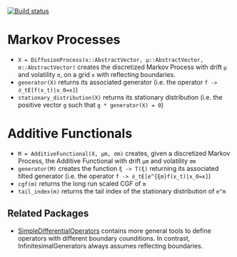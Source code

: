 [![Build status](https://github.com/matthieugomez/InfinitesimalGenerators.jl/workflows/CI/badge.svg)](https://github.com/matthieugomez/InfinitesimalGenerators.jl/actions)

# Markov Processes
- `X = DiffusionProcess(x::AbstractVector, μ::AbstractVector, σ::AbstractVector)` creates the discretized Markov Process with drift `μ` and volatility `σ`, on a grid `x` with reflecting boundaries.
- `generator(X)` returns its associated generator (i.e. the operator `f -> ∂_tE[f(x_t)|x_0=x]`)
- `stationary_distribution(X)` returns its stationary distribution (i.e. the positive vector `g` such that `g * generator(X) = 0`)

# Additive Functionals
- `M = AdditiveFunctional(X, μm, σm)` creates, given a discretized Markov Process, the Additive Functional with drift  `μm` and volatility `σm`
- `generator(M)` creates the function `ξ -> T(ξ)` returning its associated tilted generator (i.e. the operator `f -> ∂_tE[e^{ξm}f(x_t)|x_0=x]`)
- `cgf(m)` returns the long run scaled CGF of `m` 
- `tail_index(m)` returns the tail index of the stationary distribution of `e^m`

## Related Packages
- [SimpleDifferentialOperators](https://github.com/QuantEcon/SimpleDifferentialOperators.jl) contains more general tools to define operators with different boundary counditions. In contrast, InfinitesimalGenerators always assumes reflecting boundaries.

